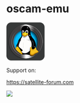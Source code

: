 # oscam-emu
<img src="https://raw.githubusercontent.com/levi-45/Multicam/main/45950864.png">

Support on: 

https://satellite-forum.com

![](https://komarev.com/ghpvc/?username=levi-45)
